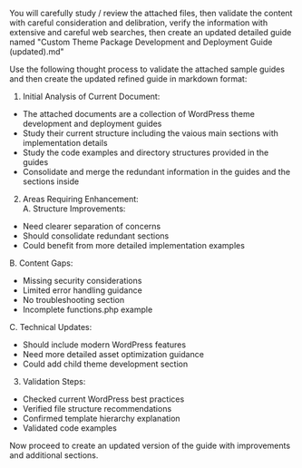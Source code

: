 You will carefully study / review the attached files, then validate the content with careful consideration and delibration, verify the information with extensive and careful web searches, then create an updated detailed guide named "Custom Theme Package Development and Deployment Guide (updated).md"

Use the following thought process to validate the attached sample guides and then create the updated refined guide in markdown format:

1. Initial Analysis of Current Document:
- The attached documents are a collection of WordPress theme development and deployment guides
- Study their current structure including the vaious main sections with implementation details
- Study the code examples and directory structures provided in the guides
- Consolidate and merge the redundant information in the guides and the sections inside

2. Areas Requiring Enhancement:  
A. Structure Improvements:
- Need clearer separation of concerns
- Should consolidate redundant sections
- Could benefit from more detailed implementation examples

B. Content Gaps:
- Missing security considerations
- Limited error handling guidance
- No troubleshooting section
- Incomplete functions.php example

C. Technical Updates:
- Should include modern WordPress features
- Need more detailed asset optimization guidance
- Could add child theme development section

3. Validation Steps:
- Checked current WordPress best practices 
- Verified file structure recommendations 
- Confirmed template hierarchy explanation 
- Validated code examples 

Now proceed to create an updated version of the guide with improvements and additional sections.
